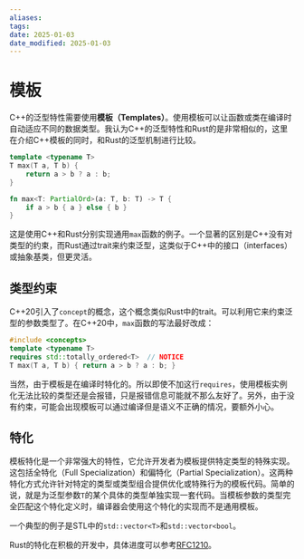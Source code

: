 ```yaml
---
aliases: 
tags: 
date: 2025-01-03
date_modified: 2025-01-03
---
```


# 模板

C++的泛型特性需要使用**模板（Templates）**。使用模板可以让函数或类在编译时自动适应不同的数据类型。我认为C++的泛型特性和Rust的是非常相似的，这里在介绍C++模板的同时，和Rust的泛型机制进行比较。

```cpp
template <typename T>
T max(T a, T b) {
    return a > b ? a : b;
}
```

```rust
fn max<T: PartialOrd>(a: T, b: T) -> T {
    if a > b { a } else { b }
}
```

这是使用C++和Rust分别实现通用`max`函数的例子。一个显著的区别是C++没有对类型的约束，而Rust通过trait来约束泛型，这类似于C++中的接口（interfaces）或抽象基类，但更灵活。

## 类型约束

 C++20引入了`concept`的概念，这个概念类似Rust中的trait。可以利用它来约束泛型的参数类型了。在C++20中，`max`函数的写法最好改成：

```cpp
#include <concepts>
template <typename T>
requires std::totally_ordered<T>  // NOTICE
T max(T a, T b) { return a > b ? a : b; }
```

当然，由于模板是在编译时特化的。所以即使不加这行`requires`，使用模板实例化无法比较的类型还是会报错，只是报错信息可能就不那么友好了。另外，由于没有约束，可能会出现模板可以通过编译但是语义不正确的情况，要额外小心。

## 特化

模板特化是一个非常强大的特性，它允许开发者为模板提供特定类型的特殊实现。这包括全特化（Full Specialization）和偏特化（Partial Specialization）。这两种特化方式允许针对特定的类型或类型组合提供优化或特殊行为的模板代码。简单的说，就是为泛型参数`T`的某个具体的类型单独实现一套代码。当模板参数的类型完全匹配这个特化定义时，编译器会使用这个特化的实现而不是通用模板。

一个典型的例子是STL中的`std::vector<T>`和`std::vector<bool`。

Rust的特化在积极的开发中，具体进度可以参考[RFC1210](https://rust-lang.github.io/rfcs/1210-impl-specialization.html)。
